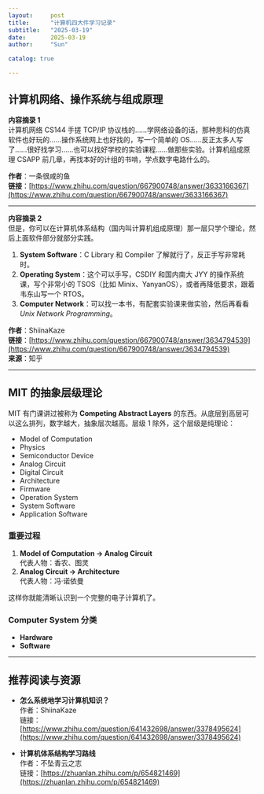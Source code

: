 ```yaml
---
layout:     post
title:      "计算机四大件学习记录"
subtitle:   "2025-03-19"
date:       2025-03-19
author:     "Sun"

catalog: true

---
```

## 计算机网络、操作系统与组成原理

**内容摘录 1**  
计算机网络 CS144 手搓 TCP/IP 协议栈的……学网络设备的话，那种思科的仿真软件也好玩的……操作系统网上也好找的，写一个简单的 OS……反正太多人写了……很好找学习……也可以找好学校的实验课程……做那些实验。计算机组成原理 CSAPP 前几章，再找本好的计组的书啃，学点数字电路什么的。  

**作者**：一条很咸的鱼  
**链接**：[https://www.zhihu.com/question/667900748/answer/3633166367](https://www.zhihu.com/question/667900748/answer/3633166367)  

---

**内容摘录 2**  
但是，你可以在计算机体系结构（国内叫计算机组成原理）那一层只学个理论，然后上面软件部分就部分实践。  
1. **System Software**：C Library 和 Compiler 了解就行了，反正手写非常耗时。  
2. **Operating System**：这个可以手写，CSDIY 和国内南大 JYY 的操作系统课，写个非常小的 TSOS（比如 Minix、YanyanOS），或者再降低要求，跟着韦东山写一个 RTOS。  
3. **Computer Network**：可以找一本书，有配套实验课来做实验，然后再看看 *Unix Network Programming*。  

**作者**：ShiinaKaze  
**链接**：[https://www.zhihu.com/question/667900748/answer/3634794539](https://www.zhihu.com/question/667900748/answer/3634794539)  
**来源**：知乎  

---

## MIT 的抽象层级理论

MIT 有门课讲过被称为 **Competing Abstract Layers** 的东西。从底层到高层可以这么排列，数字越大，抽象层次越高。层级 1 除外，这个层级是纯理论：  

- Model of Computation  
- Physics  
- Semiconductor Device  
- Analog Circuit  
- Digital Circuit  
- Architecture  
- Firmware  
- Operation System  
- System Software  
- Application Software  

### 重要过程
1. **Model of Computation -> Analog Circuit**  
   代表人物：香农、图灵  
2. **Analog Circuit -> Architecture**  
   代表人物：冯·诺依曼  

这样你就能清晰认识到一个完整的电子计算机了。

### Computer System 分类
- **Hardware**  
- **Software**  

---

## 推荐阅读与资源

- **怎么系统地学习计算机知识？**  
  作者：ShiinaKaze  
  链接：[https://www.zhihu.com/question/641432698/answer/3378495624](https://www.zhihu.com/question/641432698/answer/3378495624)  

- **计算机体系结构学习路线**  
  作者：不坠青云之志  
  链接：[https://zhuanlan.zhihu.com/p/654821469](https://zhuanlan.zhihu.com/p/654821469)  
